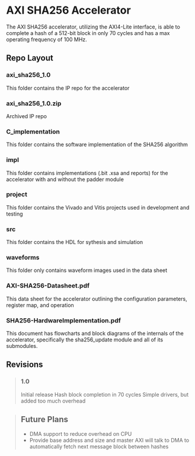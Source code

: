 # **AXI SHA256 Accelerator**
The AXI SHA256 accelerator, utilizing the AXI4-Lite interface, is able to complete a hash of a 512-bit block in only 70 cycles and has a max operating frequency of 100 MHz.

## **Repo Layout**
  ### **axi_sha256_1.0**

This folder contains the IP repo for the accelerator

### **axi_sha256_1.0.zip**

Archived IP repo

### **C_implementation**

This folder contains the software implementation of the SHA256 algorithm

### **impl**

This folder contains implementations (.bit .xsa and reports) for the accelerator with and without the padder module

### **project**

This folder contains the Vivado and Vitis projects used in development and testing

### **src**

This folder contains the HDL for sythesis and simulation

### **waveforms**

This folder only contains waveform images used in the data sheet

### **AXI-SHA256-Datasheet.pdf**

This data sheet for the accelerator outlining the configuration parameters, register map, and operation

### **SHA256-HardwareImplementation.pdf**

This document has flowcharts and block diagrams of the internals of the accelerator, specifically the sha256_update module and all of its submodules.

## **Revisions**
> ### **1.0**
> Initial release
> Hash block completion in 70 cycles
> Simple drivers, but added too much overhead


> ## **Future Plans**
> - DMA support to reduce overhead on CPU
> - Provide base address and size and master AXI will talk to DMA to automatically fetch next message block between hashes
